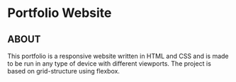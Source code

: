 # Portfolio Website

## ABOUT
This portfolio is a responsive website written in HTML and CSS and is made to be run in any type of device with different viewports.
The project is based on grid-structure using flexbox.
 
